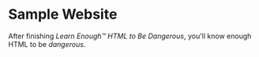 # Sample Website

After finishing *Learn Enough™ HTML to Be Dangerous*, you'll know enough HTML
to be *dangerous*.
